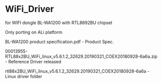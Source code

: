 # WiFi_Driver
for WIFI dongle BL-WA1200 with RTL8892BU chipset

Only porting on ALi platform

BL-WA1200 product specification.pdf - Product Spec.

00013955-RTL88x2BU_WiFi_linux_v5.6.1.2_32629.20190321_COEX20180928-6a6a.zip - Reference Driver released

rtl88x2BU_WiFi_linux_v5.6.1.2_32629.20190321_COEX20180928-6a6a - Linux driver folder

